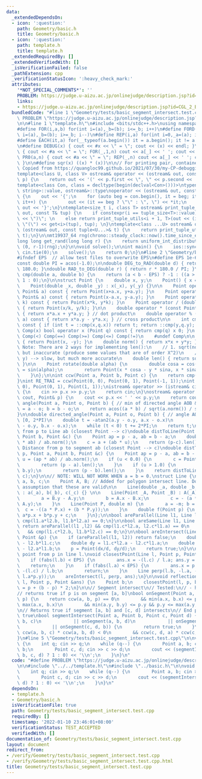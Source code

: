```yaml
---
data:
  _extendedDependsOn:
  - icon: ':question:'
    path: Geometry/basic.h
    title: Geometry/basic.h
  - icon: ':question:'
    path: template.h
    title: template.h
  _extendedRequiredBy: []
  _extendedVerifiedWith: []
  _isVerificationFailed: false
  _pathExtension: cpp
  _verificationStatusIcon: ':heavy_check_mark:'
  attributes:
    '*NOT_SPECIAL_COMMENTS*': ''
    PROBLEM: https://judge.u-aizu.ac.jp/onlinejudge/description.jsp?id=CGL_2_B
    links:
    - https://judge.u-aizu.ac.jp/onlinejudge/description.jsp?id=CGL_2_B
  bundledCode: "#line 1 \"Geometry/tests/basic_segment_intersect.test.cpp\"\n#define\
    \ PROBLEM \"https://judge.u-aizu.ac.jp/onlinejudge/description.jsp?id=CGL_2_B\"\
    \n\n#line 1 \"template.h\"\n#include <bits/stdc++.h>\nusing namespace std;\n\n\
    #define FOR(i,a,b) for(int i=(a),_b=(b); i<=_b; i++)\n#define FORD(i,a,b) for(int\
    \ i=(a),_b=(b); i>=_b; i--)\n#define REP(i,a) for(int i=0,_a=(a); i<_a; i++)\n\
    #define EACH(it,a) for(__typeof(a.begin()) it = a.begin(); it != a.end(); ++it)\n\
    \n#define DEBUG(x) { cout << #x << \" = \"; cout << (x) << endl; }\n#define PR(a,n)\
    \ { cout << #a << \" = \"; FOR(_,1,n) cout << a[_] << ' '; cout << endl; }\n#define\
    \ PR0(a,n) { cout << #a << \" = \"; REP(_,n) cout << a[_] << ' '; cout << endl;\
    \ }\n\n#define sqr(x) ((x) * (x))\n\n// For printing pair, container, etc.\n//\
    \ Copied from https://quangloc99.github.io/2021/07/30/my-CP-debugging-template.html\n\
    template<class U, class V> ostream& operator << (ostream& out, const pair<U, V>&\
    \ p) {\n    return out << '(' << p.first << \", \" << p.second << ')';\n}\n\n\
    template<class Con, class = decltype(begin(declval<Con>()))>\ntypename enable_if<!is_same<Con,\
    \ string>::value, ostream&>::type\noperator << (ostream& out, const Con& con)\
    \ {\n    out << '{';\n    for (auto beg = con.begin(), it = beg; it != con.end();\
    \ it++) {\n        out << (it == beg ? \"\" : \", \") << *it;\n    }\n    return\
    \ out << '}';\n}\ntemplate<size_t i, class T> ostream& print_tuple_utils(ostream&\
    \ out, const T& tup) {\n    if constexpr(i == tuple_size<T>::value) return out\
    \ << \")\"; \n    else return print_tuple_utils<i + 1, T>(out << (i ? \", \" :\
    \ \"(\") << get<i>(tup), tup); \n}\ntemplate<class ...U> ostream& operator <<\
    \ (ostream& out, const tuple<U...>& t) {\n    return print_tuple_utils<0, tuple<U...>>(out,\
    \ t);\n}\n\nmt19937_64 rng(chrono::steady_clock::now().time_since_epoch().count());\n\
    long long get_rand(long long r) {\n    return uniform_int_distribution<long long>\
    \ (0, r-1)(rng);\n}\n\nvoid solve();\n\nint main() {\n    ios::sync_with_stdio(0);\
    \ cin.tie(0);\n    solve();\n    return 0;\n}\n#line 2 \"Geometry/basic.h\"\n\n\
    #ifndef EPS  // allow test files to overwrite EPS\n#define EPS 1e-6\n#endif\n\n\
    const double PI = acos(-1.0);\n\ndouble DEG_to_RAD(double d) { return d * PI /\
    \ 180.0; }\ndouble RAD_to_DEG(double r) { return r * 180.0 / PI; }\n\ninline int\
    \ cmp(double a, double b) {\n    return (a < b - EPS) ? -1 : ((a > b + EPS) ?\
    \ 1 : 0);\n}\n\nstruct Point {\n    double x, y;\n    Point() { x = y = 0.0; }\n\
    \    Point(double _x, double _y) : x(_x), y(_y) {}\n\n    Point operator + (const\
    \ Point& a) const { return Point(x+a.x, y+a.y); }\n    Point operator - (const\
    \ Point& a) const { return Point(x-a.x, y-a.y); }\n    Point operator * (double\
    \ k) const { return Point(x*k, y*k); }\n    Point operator / (double k) const\
    \ { return Point(x/k, y/k); }\n\n    double operator * (const Point& a) const\
    \ { return x*a.x + y*a.y; } // dot product\n    double operator % (const Point&\
    \ a) const { return x*a.y - y*a.x; } // cross product\n\n    int cmp(Point q)\
    \ const { if (int t = ::cmp(x,q.x)) return t; return ::cmp(y,q.y); }\n\n    #define\
    \ Comp(x) bool operator x (Point q) const { return cmp(q) x 0; }\n    Comp(>)\
    \ Comp(<) Comp(==) Comp(>=) Comp(<=) Comp(!=)\n    #undef Comp\n\n    Point conj()\
    \ { return Point(x, -y); }\n    double norm() { return x*x + y*y; }\n\n    //\
    \ Note: There are 2 ways for implementing len():\n    // 1. sqrt(norm()) --> fast,\
    \ but inaccurate (produce some values that are of order X^2)\n    // 2. hypot(x,\
    \ y) --> slow, but much more accurate\n    double len() { return sqrt(norm());\
    \ }\n\n    Point rotate(double alpha) {\n        double cosa = cos(alpha), sina\
    \ = sin(alpha);\n        return Point(x * cosa - y * sina, x * sina + y * cosa);\n\
    \    }\n};\n\nint ccw(Point a, Point b, Point c) {\n    return cmp((b-a)%(c-a),0);\n\
    }\nint RE_TRAI = ccw(Point(0, 0), Point(0, 1), Point(-1, 1));\nint RE_PHAI = ccw(Point(0,\
    \ 0), Point(0, 1), Point(1, 1));\nistream& operator >> (istream& cin, Point& p)\
    \ {\n    cin >> p.x >> p.y;\n    return cin;\n}\nostream& operator << (ostream&\
    \ cout, Point& p) {\n    cout << p.x << ' ' << p.y;\n    return cout;\n}\n\ndouble\
    \ angle(Point a, Point o, Point b) { // min of directed angle AOB & BOA\n    a\
    \ = a - o; b = b - o;\n    return acos((a * b) / sqrt(a.norm()) / sqrt(b.norm()));\n\
    }\n\ndouble directed_angle(Point a, Point o, Point b) { // angle AOB, in range\
    \ [0, 2*PI)\n    double t = -atan2(a.y - o.y, a.x - o.x)\n            + atan2(b.y\
    \ - o.y, b.x - o.x);\n    while (t < 0) t += 2*PI;\n    return t;\n}\n\n// Distance\
    \ from p to Line ab (closest Point --> c)\ndouble distToLine(Point p, Point a,\
    \ Point b, Point &c) {\n    Point ap = p - a, ab = b - a;\n    double u = (ap\
    \ * ab) / ab.norm();\n    c = a + (ab * u);\n    return (p-c).len();\n}\n\n//\
    \ Distance from p to segment ab (closest Point --> c)\ndouble distToLineSegment(Point\
    \ p, Point a, Point b, Point &c) {\n    Point ap = p - a, ab = b - a;\n    double\
    \ u = (ap * ab) / ab.norm();\n    if (u < 0.0) {\n        c = Point(a.x, a.y);\n\
    \        return (p - a).len();\n    }\n    if (u > 1.0) {\n        c = Point(b.x,\
    \ b.y);\n        return (p - b).len();\n    }\n    return distToLine(p, a, b,\
    \ c);\n}\n\n// NOTE: WILL NOT WORK WHEN a = b = 0.\nstruct Line {\n    double\
    \ a, b, c;\n    Point A, B; // Added for polygon intersect line. Do not rely on\
    \ assumption that these are valid\n\n    Line(double _a, double _b, double _c)\
    \ : a(_a), b(_b), c(_c) {} \n\n    Line(Point _A, Point _B) : A(_A), B(_B) {\n\
    \        a = B.y - A.y;\n        b = A.x - B.x;\n        c = - (a * A.x + b *\
    \ A.y);\n    }\n    Line(Point P, double m) {\n        a = -m; b = 1;\n      \
    \  c = -((a * P.x) + (b * P.y));\n    }\n    double f(Point p) {\n        return\
    \ a*p.x + b*p.y + c;\n    }\n};\n\nbool areParallel(Line l1, Line l2) {\n    return\
    \ cmp(l1.a*l2.b, l1.b*l2.a) == 0;\n}\n\nbool areSame(Line l1, Line l2) {\n   \
    \ return areParallel(l1 ,l2) && cmp(l1.c*l2.a, l2.c*l1.a) == 0\n             \
    \   && cmp(l1.c*l2.b, l1.b*l2.c) == 0;\n}\n\nbool areIntersect(Line l1, Line l2,\
    \ Point &p) {\n    if (areParallel(l1, l2)) return false;\n    double dx = l1.b*l2.c\
    \ - l2.b*l1.c;\n    double dy = l1.c*l2.a - l2.c*l1.a;\n    double d  = l1.a*l2.b\
    \ - l2.a*l1.b;\n    p = Point(dx/d, dy/d);\n    return true;\n}\n\n// closest\
    \ point from p in line l.\nvoid closestPoint(Line l, Point p, Point &ans) {\n\
    \    if (fabs(l.b) < EPS) {\n        ans.x = -(l.c) / l.a; ans.y = p.y;\n    \
    \    return;\n    }\n    if (fabs(l.a) < EPS) {\n        ans.x = p.x; ans.y =\
    \ -(l.c) / l.b;\n        return;\n    }\n    Line perp(l.b, -l.a, - (l.b*p.x -\
    \ l.a*p.y));\n    areIntersect(l, perp, ans);\n}\n\nvoid reflectionPoint(Line\
    \ l, Point p, Point &ans) {\n    Point b;\n    closestPoint(l, p, b);\n    ans\
    \ = p + (b - p) * 2;\n}\n\n// Segment intersect\n// Tested:\n// - https://cses.fi/problemset/task/2190/\n\
    // returns true if p is on segment [a, b]\nbool onSegment(Point a, Point b, Point\
    \ p) {\n    return ccw(a, b, p) == 0\n        && min(a.x, b.x) <= p.x && p.x <=\
    \ max(a.x, b.x)\n        && min(a.y, b.y) <= p.y && p.y <= max(a.y, b.y);\n}\n\
    \n// Returns true if segment [a, b] and [c, d] intersects\n// End point also returns\
    \ true\nbool segmentIntersect(Point a, Point b, Point c, Point d) {\n    if (onSegment(a,\
    \ b, c)\n            || onSegment(a, b, d)\n            || onSegment(c, d, a)\n\
    \            || onSegment(c, d, b)) {\n        return true;\n    }\n\n    return\
    \ ccw(a, b, c) * ccw(a, b, d) < 0\n        && ccw(c, d, a) * ccw(c, d, b) < 0;\n\
    }\n#line 5 \"Geometry/tests/basic_segment_intersect.test.cpp\"\n\nvoid solve()\
    \ {\n    int q; cin >> q;\n    while (q--) {\n        Point a, b; cin >> a >>\
    \ b;\n        Point c, d; cin >> c >> d;\n        cout << (segmentIntersect(a,\
    \ b, c, d) ? 1 : 0) << '\\n';\n    }\n}\n"
  code: "#define PROBLEM \"https://judge.u-aizu.ac.jp/onlinejudge/description.jsp?id=CGL_2_B\"\
    \n\n#include \"../../template.h\"\n#include \"../basic.h\"\n\nvoid solve() {\n\
    \    int q; cin >> q;\n    while (q--) {\n        Point a, b; cin >> a >> b;\n\
    \        Point c, d; cin >> c >> d;\n        cout << (segmentIntersect(a, b, c,\
    \ d) ? 1 : 0) << '\\n';\n    }\n}\n"
  dependsOn:
  - template.h
  - Geometry/basic.h
  isVerificationFile: true
  path: Geometry/tests/basic_segment_intersect.test.cpp
  requiredBy: []
  timestamp: '2022-01-10 23:46:01+08:00'
  verificationStatus: TEST_ACCEPTED
  verifiedWith: []
documentation_of: Geometry/tests/basic_segment_intersect.test.cpp
layout: document
redirect_from:
- /verify/Geometry/tests/basic_segment_intersect.test.cpp
- /verify/Geometry/tests/basic_segment_intersect.test.cpp.html
title: Geometry/tests/basic_segment_intersect.test.cpp
---
```


